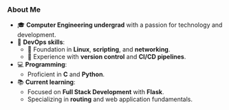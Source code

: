 ### About Me
- 🎓 **Computer Engineering undergrad** with a passion for technology and development.
- 🚀 **DevOps skills**:
  - 🐧 Foundation in **Linux**, **scripting**, and **networking**.
  - 🔧 Experience with **version control** and **CI/CD pipelines**.
- 💻 **Programming**:
  - Proficient in **C** and **Python**.
- 📚 **Current learning**:
  - Focused on **Full Stack Development** with **Flask**.
  - Specializing in **routing** and web application fundamentals.
  
